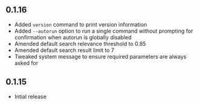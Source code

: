 ## 0.1.16

- Added `version` command to print version information
- Added `--autorun` option to run a single command without prompting for confirmation when autorun is globally disabled
- Amended default search relevance threshold to 0.85
- Amended default search result limit to 7
- Tweaked system message to ensure required parameters are always asked for

## 0.1.15

- Intial release